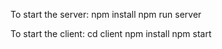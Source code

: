 To start the server:
npm install
npm run server

To start the client:
cd client
npm install
npm start
